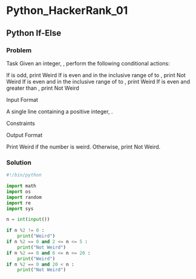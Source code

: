 # Python_HackerRank_01

## Python If-Else

### Problem

Task
Given an integer, , perform the following conditional actions:

If  is odd, print Weird
If  is even and in the inclusive range of  to , print Not Weird
If  is even and in the inclusive range of  to , print Weird
If  is even and greater than , print Not Weird




Input Format

A single line containing a positive integer, .

Constraints

Output Format

Print Weird if the number is weird. Otherwise, print Not Weird.

### Solution


```python
#!/bin/python

import math
import os
import random
import re
import sys

n = int(input())

if n %2 != 0 :
    print("Weird")
if n %2 == 0 and 2 <= n <= 5 :
    print("Not Weird")
if n %2 == 0 and 6 <= n <= 20 :
    print("Weird")
if n %2 == 0 and 20 < n :
    print("Not Weird")
```
